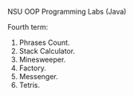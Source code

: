 NSU OOP Programming Labs (Java)

Fourth term:

1. Phrases Count.
2. Stack Calculator.
3. Minesweeper.
4. Factory.
5. Messenger.
6. Tetris.
